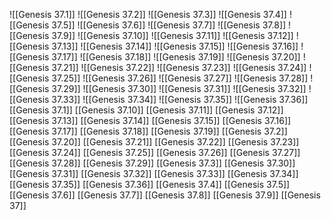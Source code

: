 ![[Genesis 37.1]]
![[Genesis 37.2]]
![[Genesis 37.3]]
![[Genesis 37.4]]
![[Genesis 37.5]]
![[Genesis 37.6]]
![[Genesis 37.7]]
![[Genesis 37.8]]
![[Genesis 37.9]]
![[Genesis 37.10]]
![[Genesis 37.11]]
![[Genesis 37.12]]
![[Genesis 37.13]]
![[Genesis 37.14]]
![[Genesis 37.15]]
![[Genesis 37.16]]
![[Genesis 37.17]]
![[Genesis 37.18]]
![[Genesis 37.19]]
![[Genesis 37.20]]
![[Genesis 37.21]]
![[Genesis 37.22]]
![[Genesis 37.23]]
![[Genesis 37.24]]
![[Genesis 37.25]]
![[Genesis 37.26]]
![[Genesis 37.27]]
![[Genesis 37.28]]
![[Genesis 37.29]]
![[Genesis 37.30]]
![[Genesis 37.31]]
![[Genesis 37.32]]
![[Genesis 37.33]]
![[Genesis 37.34]]
![[Genesis 37.35]]
![[Genesis 37.36]]
[[Genesis 37.1]]
[[Genesis 37.10]]
[[Genesis 37.11]]
[[Genesis 37.12]]
[[Genesis 37.13]]
[[Genesis 37.14]]
[[Genesis 37.15]]
[[Genesis 37.16]]
[[Genesis 37.17]]
[[Genesis 37.18]]
[[Genesis 37.19]]
[[Genesis 37.2]]
[[Genesis 37.20]]
[[Genesis 37.21]]
[[Genesis 37.22]]
[[Genesis 37.23]]
[[Genesis 37.24]]
[[Genesis 37.25]]
[[Genesis 37.26]]
[[Genesis 37.27]]
[[Genesis 37.28]]
[[Genesis 37.29]]
[[Genesis 37.3]]
[[Genesis 37.30]]
[[Genesis 37.31]]
[[Genesis 37.32]]
[[Genesis 37.33]]
[[Genesis 37.34]]
[[Genesis 37.35]]
[[Genesis 37.36]]
[[Genesis 37.4]]
[[Genesis 37.5]]
[[Genesis 37.6]]
[[Genesis 37.7]]
[[Genesis 37.8]]
[[Genesis 37.9]]
[[Genesis 37]]
